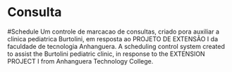# Consulta
#Schedule
 Um controle de marcacao de consultas, criado pora auxiliar a clinica pediatrica Burtolini, em resposta ao PROJETO DE EXTENSÃO I da faculdade de tecnologia Anhanguera.
 A scheduling control system created to assist the Burtolini pediatric clinic, in response to the EXTENSION PROJECT I from Anhanguera Technology College.
